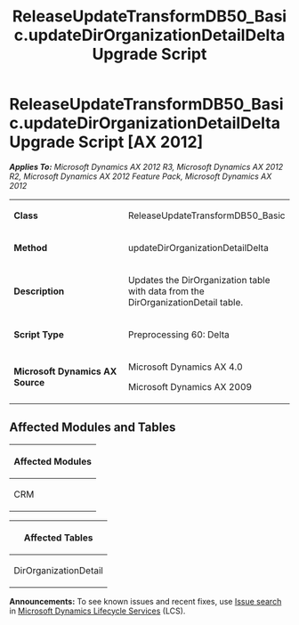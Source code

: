 ﻿---
title: ReleaseUpdateTransformDB50_Basic.updateDirOrganizationDetailDelta Upgrade Script
TOCTitle: ReleaseUpdateTransformDB50_Basic.updateDirOrganizationDetailDelta Upgrade Script
ms:assetid: 93f8e272-8eee-3cbb-eccd-ce141f00f733
ms:mtpsurl: https://msdn.microsoft.com/en-us/library/JJ686136(v=AX.60)
ms:contentKeyID: 49709840
ms.date: 05/18/2015
mtps_version: v=AX.60
---

# ReleaseUpdateTransformDB50\_Basic.updateDirOrganizationDetailDelta Upgrade Script [AX 2012]


_**Applies To:** Microsoft Dynamics AX 2012 R3, Microsoft Dynamics AX 2012 R2, Microsoft Dynamics AX 2012 Feature Pack, Microsoft Dynamics AX 2012_

<table>
<colgroup>
<col style="width: 50%" />
<col style="width: 50%" />
</colgroup>
<tbody>
<tr class="odd">
<td><p><strong>Class</strong></p></td>
<td><p>ReleaseUpdateTransformDB50_Basic</p></td>
</tr>
<tr class="even">
<td><p><strong>Method</strong></p></td>
<td><p>updateDirOrganizationDetailDelta</p></td>
</tr>
<tr class="odd">
<td><p><strong>Description</strong></p></td>
<td><p>Updates the DirOrganization table with data from the DirOrganizationDetail table.</p></td>
</tr>
<tr class="even">
<td><p><strong>Script Type</strong></p></td>
<td><p>Preprocessing 60: Delta</p></td>
</tr>
<tr class="odd">
<td><p><strong>Microsoft Dynamics AX Source</strong></p></td>
<td><p>Microsoft Dynamics AX 4.0</p>
<p>Microsoft Dynamics AX 2009</p></td>
</tr>
</tbody>
</table>


## Affected Modules and Tables

<table>
<colgroup>
<col style="width: 100%" />
</colgroup>
<thead>
<tr class="header">
<th><p>Affected Modules</p></th>
</tr>
</thead>
<tbody>
<tr class="odd">
<td><p>CRM</p></td>
</tr>
</tbody>
</table>


<table>
<colgroup>
<col style="width: 100%" />
</colgroup>
<thead>
<tr class="header">
<th><p>Affected Tables</p></th>
</tr>
</thead>
<tbody>
<tr class="odd">
<td><p>DirOrganizationDetail</p></td>
</tr>
</tbody>
</table>

  
**Announcements:** To see known issues and recent fixes, use [Issue search](http://go.microsoft.com/fwlink/?linkid=389258) in [Microsoft Dynamics Lifecycle Services](http://go.microsoft.com/fwlink/?linkid=306505) (LCS).

